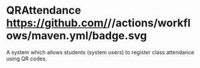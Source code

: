 # QRAttendance https://github.com/<OWNER>/<REPOSITORY>/actions/workflows/maven.yml/badge.svg

A system which allows students (system users) to register class attendance using QR codes.
